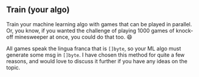 ## Train (your algo)

Train your machine learning algo with games that can be played in parallel. Or, you know, if you wanted the challenge of playing 1000 games of knock-off minesweeper at once, you could do that too. :smile:

All games speak the lingua franca that is `[]byte`, so your ML algo must generate some msg in `[]byte`. I have chosen this method for quite a few reasons, and would love to discuss it further if you have any ideas on the topic. 

